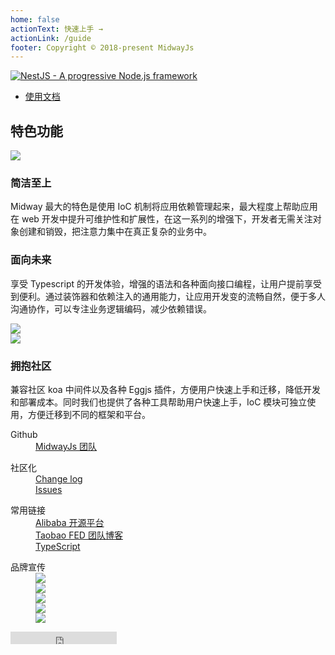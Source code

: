 ```yaml
---
home: false
actionText: 快速上手 →
actionLink: /guide
footer: Copyright © 2018-present MidwayJs
---
```


<div class="top-header">
  <div class="top-wrapper">
  <div class="logo-wrapper d-inline-block"> <a href="/">
  <img class="logo" src="https://d33wubrfki0l68.cloudfront.net/e937e774cbbe23635999615ad5d7732decad182a/26072/logo-small.ede75a6b.svg" alt="NestJS - A progressive Node.js framework">
    </a> </div>
  <nav class="pull-right">
    <ul class="nav-wrapper">
      <li class="hidden-xs">
        <a href="">使用文档</a>
      </li>
    </ul>
  </nav>
  </div>
</div>

<div class="default-content">
  <div class="feats">
    <h2>特色功能</h2>
    <div class="item">
      <div class="col img">
        <img src="https://img.alicdn.com/tfs/TB1ZHxmbkvoK1RjSZPfXXXPKFXa-1281-714.png" />
      </div>
      <div class="col">
        <h3>简洁至上</h3>
        <p>Midway 最大的特色是使用 IoC 机制将应用依赖管理起来，最大程度上帮助应用在 web 开发中提升可维护性和扩展性，在这一系列的增强下，开发者无需关注对象创建和销毁，把注意力集中在真正复杂的业务中。</p>
      </div>
    </div>
    <div class="item">
      <div class="col">
        <h3>面向未来</h3>
        <p>享受 Typescript 的开发体验，增强的语法和各种面向接口编程，让用户提前享受到便利。通过装饰器和依赖注入的通用能力，让应用开发变的流畅自然，便于多人沟通协作，可以专注业务逻辑编码，减少依赖错误。</p>
      </div>
      <div class="col img">
        <img src="https://img.alicdn.com/tfs/TB1iwVvbgHqK1RjSZJnXXbNLpXa-1263-998.png" />
      </div>
    </div>
    <div class="item">
      <div class="col img">
        <img src="https://img.alicdn.com/tfs/TB10xVzbkzoK1RjSZFlXXai4VXa-1373-984.png" />
      </div>
      <div class="col">
        <h3>拥抱社区</h3>
        <p>兼容社区 koa 中间件以及各种 Eggjs 插件，方便用户快速上手和迁移，降低开发和部署成本。同时我们也提供了各种工具帮助用户快速上手，IoC 模块可独立使用，方便迁移到不同的框架和平台。</p>
      </div>
    </div>
  </div>
  <div class="footer-container">
    <div class="col">
      <dl>
        <dt>Github</dt>
        <dd><a href="https://github.com/midwayjs" target="_blank">MidwayJs 团队</a></dd>
      </dl>
    </div>
    <div class="col">
      <dl>
        <dt>社区化</dt>
        <dd><a href="https://github.com/midwayjs/midway/releases" target="_blank">Change log</a></dd>
        <dd><a href="https://github.com/midwayjs/midway/issues" target="_blank">Issues</a></dd>
      </dl>
    </div>
    <div class="col">
      <dl>
        <dt>常用链接</dt>
        <dd><a href="http://opensource.alibaba.com/" target="_blank">Alibaba 开源平台</a></dd>
        <dd><a href="http://taobaofed.org/" target="_blank">Taobao FED 团队博客</a></dd>
        <dd><a href="http://www.typescriptlang.org/" target="_blank">TypeScript</a></dd>
      </dl>
    </div>
    <div class="col right">
      <dl>
        <dt>品牌宣传</dt>
        <dd><a href="https://github.com/midwayjs" target="_blank"><img src="https://img.alicdn.com/tfs/TB16bxlbAPoK1RjSZKbXXX1IXXa-60-60.png"></a></dd>
        <dd><a href="https://zhuanlan.zhihu.com/midwayjs" target="_blank"><img src="https://img.alicdn.com/tfs/TB1a.pvbpzqK1RjSZFvXXcB7VXa-60-60.png"></a></dd>
        <dd><a href="https://github.com/midwayjs/pandora" target="_blank"><img src="https://img.alicdn.com/tfs/TB1.v4hbrPpK1RjSZFFXXa5PpXa-60-60.png"></a></dd>
        <dd><a href="https://github.com/midwayjs/midway" target="_blank"><img src="https://img.alicdn.com/tfs/TB1IgdubpzqK1RjSZFCXXbbxVXa-60-60.png"></a></dd>
        <dd><a href="https://github.com/midwayjs/sandbox" target="_blank"><img src="https://img.alicdn.com/tfs/TB1kIXybAvoK1RjSZFwXXciCFXa-60-60.png"></a></dd>
      </dl>
      <iframe src="https://ghbtns.com/github-btn.html?user=midwayjs&repo=midway&type=star&count=true" frameborder="0" scrolling="0" width="170px" height="20px"></iframe>
    </div>
  </div>
</div>

